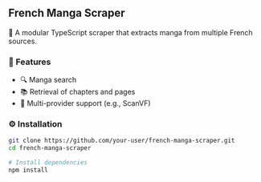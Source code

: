 ## French Manga Scraper

🎯 A modular TypeScript scraper that extracts manga from multiple French sources.

### 🚀 Features

- 🔍 Manga search
- 📚 Retrieval of chapters and pages
- 🔌 Multi-provider support (e.g., ScanVF)

### ⚙️ Installation

```bash
git clone https://github.com/your-user/french-manga-scraper.git
cd french-manga-scraper

# Install dependencies
npm install
```
